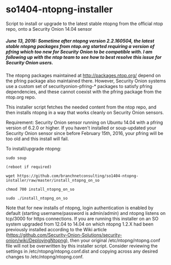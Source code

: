 # so1404-ntopng-installer
Script to install or upgrade to the latest stable ntopng from the official ntop repo, onto a Security Onion 14.04 sensor

##### June 13, 2016:  Sometime after ntopng version 2.2.160504, the latest stable ntopng packages from ntop.org started requiring a version of pfring which too new for Security Onion to be compatible with.  I am following up with the ntop team to see how to best resolve this issue for Security Onion users.

The ntopng packages maintained at http://packages.ntop.org/ depend on the pfring package also maintained there.  However, Security Onion systems use a custom set of securityonion-pfring-* packages to satisfy pfring dependencies, and these cannot coexist with the pfring package from the ntop.org repo.  

This installer script fetches the needed content from the ntop repo, and then installs ntopng in a way that works cleanly on Security Onion sensors.

Requirement: Security Onion sensor running on Ubuntu 14.04 with a pfring version of 6.2.0 or higher.  If you haven't installed or soup-updated your Security Onion sensor since before February 15th, 2016, your pfring will be too old and this install will fail.

To install/upgrade ntopng:

	sudo soup
	
	(reboot if required)
	
	wget https://github.com/branchnetconsulting/so1404-ntopng-installer/raw/master/install_ntopng_on_so
	
	chmod 700 install_ntopng_on_so
  
	sudo ./install_ntopng_on_so

Note that for new installs of ntopng, login authentication is enabled by default (starting username/password is admin/admin) and ntopng listens on tcp/3000 for https connections.  If you are running this installer on an SO system upgraded from 12.04 to 14.04 on which ntopng 1.2.X had been previously installed according to the Wiki article (https://github.com/Security-Onion-Solutions/security-onion/wiki/DeployingNtopng), then your original /etc/ntopng/ntopng.conf file will not be overwritten by this installer script.  Consider reviewing the settings in /etc/ntopng/ntopng.conf.dist and copying across any desired changes to /etc/ntopng/ntopng.conf.
